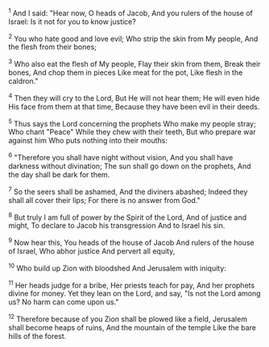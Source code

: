 <sup>1</sup> 
And I said: "Hear now, O heads of Jacob, And you rulers of the house of Israel: Is it not for you to know justice? 

<sup>2</sup> 
You who hate good and love evil; Who strip the skin from My people, And the flesh from their bones; 

<sup>3</sup> 
Who also eat the flesh of My people, Flay their skin from them, Break their bones, And chop them in pieces Like meat for the pot, Like flesh in the caldron." 

<sup>4</sup> 
Then they will cry to the Lord, But He will not hear them; He will even hide His face from them at that time, Because they have been evil in their deeds. 

<sup>5</sup> 
Thus says the Lord concerning the prophets Who make my people stray; Who chant "Peace" While they chew with their teeth, But who prepare war against him Who puts nothing into their mouths: 

<sup>6</sup> 
"Therefore you shall have night without vision, And you shall have darkness without divination; The sun shall go down on the prophets, And the day shall be dark for them. 

<sup>7</sup> 
So the seers shall be ashamed, And the diviners abashed; Indeed they shall all cover their lips; For there is no answer from God." 

<sup>8</sup> 
But truly I am full of power by the Spirit of the Lord, And of justice and might, To declare to Jacob his transgression And to Israel his sin. 

<sup>9</sup> 
Now hear this, You heads of the house of Jacob And rulers of the house of Israel, Who abhor justice And pervert all equity, 

<sup>10</sup> 
Who build up Zion with bloodshed And Jerusalem with iniquity: 

<sup>11</sup> 
Her heads judge for a bribe, Her priests teach for pay, And her prophets divine for money. Yet they lean on the Lord, and say, "Is not the Lord among us? No harm can come upon us." 

<sup>12</sup> 
Therefore because of you Zion shall be plowed like a field, Jerusalem shall become heaps of ruins, And the mountain of the temple Like the bare hills of the forest.